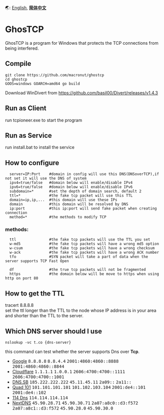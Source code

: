 🌏: [English](https://github.com/jonm58/ghostcp/blob/master/README.md),
[**简体中文**](https://github.com/jonm58/ghostcp/blob/master/README.zh-cn.md)

# GhosTCP
GhosTCP is a program for Windows that protects the TCP connections from being interfered.  

## Compile
```
git clone https://github.com/macronut/ghostcp
cd ghostcp
GOOS=windows GOARCH=amd64 go build
```
Download WinDivert from https://github.com/basil00/Divert/releases/v1.4.3

## Run as Client
run tcpioneer.exe to start the program
## Run as Service
run install.bat to install the service

## How to configure
```
  server=IP:Port    #domain in config will use this DNS(DNSoverTCP),if not set it will use the DNS of system
  ipv4=true/false   #domain below will enable/disable IPv4
  ipv6=true/false   #domain below will enable/disable IPv6
  subdomain=*       #set the depth of domain search, default 2
  ttl=*             #the fake tcp packet will use this TTL
  domain=ip,ip,...  #this domain will use these IPs
  domain            #this domain will be resolved by DNS
  ip:port           #this ip:port will send fake packet when creating connection
  method=*          #the methods to modify TCP
  ```
### methods:
```
  ttl               #the fake tcp packets will use the TTL you set
  w-md5             #the fake tcp packets will have a wrong md5 option
  w-csum            #the fake tcp packets will have a wrong checksum
  w-ack             #the fake tcp packets will have a wrong ACK number
  tfo               #SYN packet will take a part of data when the server supports TCP Fast Open
  
  df                #the true tcp packets will not be fragmented
  https             #the domain below will be move to https when using http on port 80
```
## How to get the TTL
tracert 8.8.8.8  
set the ttl longer than the TTL to the node whose IP address is in your area and shorter than the TTL to the server.

## Which DNS server should I use
```
nslookup -vc t.co {dns-server}
```
this command can test whether the server supports Dns over **Tcp**.

- [Google](https://dns.google) <kbd>8.8.8.8</kbd> <kbd>8.8.4.4</kbd> <kbd>2001:4860:4860::8888</kbd> <kbd>2001:4860:4860::8844</kbd>
- [Cloudflare](https://developers.cloudflare.com/1.1.1.1/) <kbd>1.1.1.1</kbd> <kbd>1.0.0.1</kbd> <kbd>2606:4700:4700::1111</kbd> <kbd>2606:4700:4700::1001</kbd>
- [DNS.SB](https://dns.sb) <kbd>185.222.222.222</kbd> <kbd>45.11.45.11</kbd> <kbd>2a09::</kbd> <kbd>2a11::</kbd>
- [Quad 101](https://101.101.101.101) <kbd>101.101.101.101</kbd> <kbd>101.102.103.104</kbd> <kbd>2001:de4::101</kbd> <kbd>2001:de4::102</kbd>
- [114 Dns](http://114dns.com)  <kbd>114.114.114.114</kbd>
- [NextDNS](https://nextdns.io/)  <kbd>45.90.28.71</kbd>  <kbd>45.90.30.71</kbd>  <kbd>2a07:a8c0::d3:f572</kbd>  <kbd>2a07:a8c1::d3:f572</kbd>  <kbd>45.90.28.0</kbd>  <kbd>45.90.30.0</kbd>
